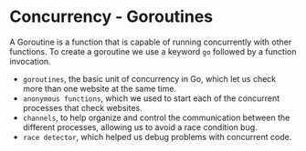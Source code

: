 # Concurrency - Goroutines

A Goroutine is a function that is capable of running concurrently with
other functions. To create a goroutine we use a keyword `go` followed
by a function invocation.

- `goroutines`, the basic unit of concurrency in Go, which let us check
more than one website at the same time.
- `anonymous functions`, which we used to start each of the concurrent processes that check websites.
- `channels`, to help organize and control the communication between the different processes, allowing us to avoid a race condition bug.
- `race detector`, which helped us debug problems with concurrent code.